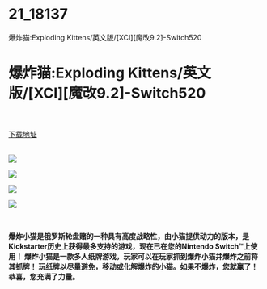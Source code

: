 # 21_18137
爆炸猫:Exploding Kittens/英文版/[XCI][魔改9.2]-Switch520
# 爆炸猫:Exploding Kittens/英文版/[XCI][魔改9.2]-Switch520
 <br/></br>
[下载地址](https://www.switch520.cc/article/18137 "下载地址")
<br/></br>

<p><strong><img src="https://www.switch520.cc/muke_img/upload_art_editor_20210529-1_22ffd1b4102eb24780e948c2ad1d14cf.jpg"></strong></p>
<p><strong><img src="https://www.switch520.cc/muke_img/upload_art_editor_20210529-1_595b1d721458986caea2b759bef26240.jpg"></strong></p>
<p><strong><img src="https://www.switch520.cc/muke_img/upload_art_editor_20210529-1_09f42334c9f4da84bac7097fba7e1f83.jpg"></strong></p>
<p><strong><img src="https://www.switch520.cc/muke_img/upload_art_editor_20210529-1_5f5858dc997257495c567032cac97447.jpg"></strong></p>
<p>&nbsp;</p>
<p><strong>爆炸小猫是俄罗斯轮盘赌的一种具有高度战略性，由小猫提供动力的版本，是Kickstarter历史上获得最多支持的游戏，现在已在您的Nintendo Switch™上使用！ 爆炸小猫是一款多人纸牌游戏，玩家可以在玩家抓到爆炸小猫并爆炸之前将其抓牌！ 玩纸牌以尽量避免，移动或化解爆炸的小猫。如果不爆炸，您就赢了！恭喜，您充满了力量。</strong></p>
<p>&nbsp;</p>

